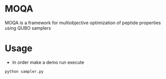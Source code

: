 # MOQA

MOQA is a framework for multiobjective optimization of peptide properties using QUBO samplers

# Usage

* In order make a demo run execute

```
python sampler.py
```

